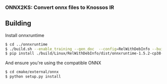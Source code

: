 ### ONNX2KS: Convert onnx files to Knossos IR

## Building

Install onnxruntime
```sh
$ cd ../onnxruntime
$ ./build.sh --enable_training --gen_doc  --config=RelWithDebInfo --build_wheel
$ pip install ./build/Linux/RelWithDebInfo/dist/onnxruntime-1.5.2-cp38-cp38-linux_x86_64.whl
```

And ensure you're using the compatible ONNX
```sh
$ cd cmake/external/onnx
$ python setup.py install
```
